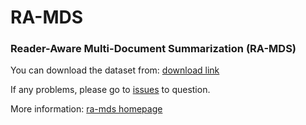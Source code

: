 # RA-MDS

### Reader-Aware Multi-Document Summarization (RA-MDS)

You can download the dataset from: [download link](http://www.se.cuhk.edu.hk/~textmine/dataset/ra-mds/)

If any problems, please go to [issues](https://github.com/textmine/RA-MDS/issues) to question.

More information: [ra-mds homepage](http://www1.se.cuhk.edu.hk/~textmine/dataset/ra-mds/)
